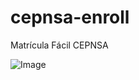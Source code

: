 # cepnsa-enroll
Matrícula Fácil CEPNSA

![Image](https://github.com/user-attachments/assets/5221ebe4-ba7f-42ab-a666-b1eeec2e8bec)
